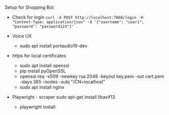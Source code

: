 Setup for Shopping Bot

- Check for login 
    ```curl -X POST http://localhost:7860/login -H "Content-Type: application/json" -d '{"username": "user1", "password": "password123"}'```


- Voice UX
    - sudo apt install portaudio19-dev

- https for local certificates
    - sudo apt install openssl
    - pip install pyOpenSSL
    - openssl req -x509 -newkey rsa:2048 -keyout key.pem -out cert.pem -days 365 -nodes -subj "/CN=localhost"
    - sudo apt install nginx

- Playwright - scraper
 sudo apt-get install libavif13    
    - playwright install
